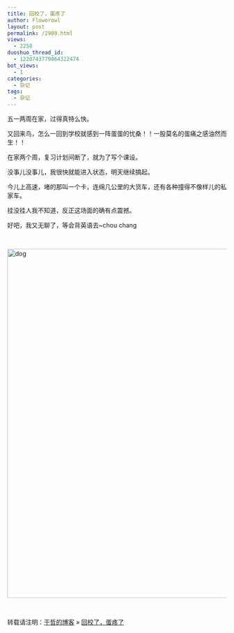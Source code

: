 ```yaml
---
title: 回校了，蛋疼了
author: Flowerowl
layout: post
permalink: /2909.html
views:
  - 2258
duoshuo_thread_id:
  - 1220743779864322474
bot_views:
  - 1
categories:
  - 杂记
tags:
  - 杂记
---
```

五一两周在家，过得真特么快。

又回来鸟，怎么一回到学校就感到一阵蛋蛋的忧桑！！一股莫名的蛋痛之感油然而生！！

在家两个周，复习计划间断了，就为了写个课设。

没事儿没事儿，我很快就能进入状态，明天继续搞起。

今儿上高速，堵的那叫一个卡，连绵几公里的大货车，还有各种撞得不像样儿的私家车。

挂没挂人我不知道，反正这场面的确有点震撼。

好吧，我又无聊了，等会背英语去~chou chang

&nbsp;

[<img class="alignnone size-full wp-image-2910" alt="dog" src="http://lazynight.me/wp-content/uploads/2013/05/dog.jpg" width="600" height="800" />][1]

&nbsp;

转载请注明：[于哲的博客][2] &raquo; [回校了，蛋疼了][3]

 [1]: http://lazynight.me/wp-content/uploads/2013/05/dog.jpg
 [2]: http://localhost/wordpress
 [3]: http://localhost/wordpress/2909.html